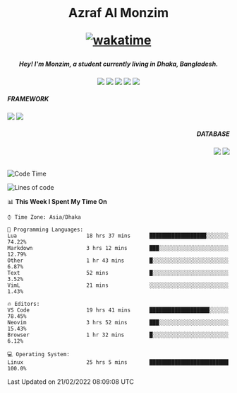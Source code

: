 <h5 align="center"><b align="center"><img style='height: 10; width: 40%; object-fit: fit'
src="https://media.giphy.com/media/Wj7lNjMNDxSmc/giphy.gif"></b></h5>

<h1 align="center"><b>Azraf Al Monzim

[![wakatime](https://wakatime.com/badge/user/4de035b5-4b65-4ee4-8510-086ef8f867ce.svg)](https://wakatime.com/@4de035b5-4b65-4ee4-8510-086ef8f867ce)</b></h1>

<h5 align="center"> Hey! I'm Monzim, a student currently living in Dhaka, Bangladesh.</h5>

<div align="center">
  <img src="https://img.shields.io/badge/dart-%230175C2.svg?style=for-the-badge&logo=dart&logoColor=white">
  <img src="https://img.shields.io/badge/java-%23ED8B00.svg?style=for-the-badge&logo=java&logoColor=white">
  <img src="https://img.shields.io/badge/lua-%232C2D72.svg?style=for-the-badge&logo=lua&logoColor=white">
  <img src="https://img.shields.io/badge/javascript-%23323330.svg?style=for-the-badge&logo=javascript&logoColor=%23F7DF1E">
  <img src="https://img.shields.io/badge/typescript-%23007ACC.svg?style=for-the-badge&logo=typescript&logoColor=white">
</div>

<div align="left">
<h5>FRAMEWORK</h5> 
<img src="https://img.shields.io/badge/Flutter-%2302569B.svg?style=for-the-badge&logo=Flutter&logoColor=white">
<img src="https://img.shields.io/badge/angular-%23DD0031.svg?style=for-the-badge&logo=angular&logoColor=white">
</div>

<div align="right">
<h5>DATABASE</h5>
<img src="https://img.shields.io/badge/MongoDB-%234ea94b.svg?style=for-the-badge&logo=mongodb&logoColor=white">
<img src="https://img.shields.io/badge/firebase-%23039BE5.svg?style=for-the-badge&logo=firebase">
</div>
<br>

<!--START_SECTION:waka-->
![Code Time](http://img.shields.io/badge/Code%20Time-343%20hrs%2021%20mins-blue)

![Lines of code](https://img.shields.io/badge/From%20Hello%20World%20I%27ve%20Written-229%20Thousand%20lines%20of%20code-blue)

📊 **This Week I Spent My Time On** 

```text
⌚︎ Time Zone: Asia/Dhaka

💬 Programming Languages: 
Lua                      18 hrs 37 mins      ██████████████████░░░░░░░   74.22% 
Markdown                 3 hrs 12 mins       ███░░░░░░░░░░░░░░░░░░░░░░   12.79% 
Other                    1 hr 43 mins        █░░░░░░░░░░░░░░░░░░░░░░░░   6.87% 
Text                     52 mins             █░░░░░░░░░░░░░░░░░░░░░░░░   3.52% 
VimL                     21 mins             ░░░░░░░░░░░░░░░░░░░░░░░░░   1.43%

🔥 Editors: 
VS Code                  19 hrs 41 mins      ███████████████████░░░░░░   78.45% 
Neovim                   3 hrs 52 mins       ███░░░░░░░░░░░░░░░░░░░░░░   15.43% 
Browser                  1 hr 32 mins        █░░░░░░░░░░░░░░░░░░░░░░░░   6.12%

💻 Operating System: 
Linux                    25 hrs 5 mins       █████████████████████████   100.0%

```


 Last Updated on 21/02/2022 08:09:08 UTC
<!--END_SECTION:waka-->
